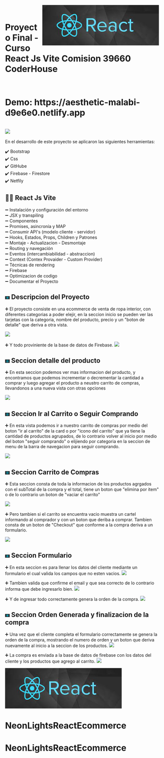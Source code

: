 <img src='./imgReadme/react1.jpg' align='right'>

<br>
<h1>Proyecto Final - Curso React Js Vite Comision 39660 CoderHouse</h1>
<br>
<h1> Demo: https://aesthetic-malabi-d9e6e0.netlify.app </h1>
<br>

<img src='./imgReadme/portada.png'>

En el desarrollo de este proyecto se aplicaron las siguientes herramientas:

✔️ Bootstrap <br>
✔️ Css <br>
✔️ GitHube <br>
✔️ Firebase - Firestore <br>
✔️ Netfily <br>

<h2> 🧑‍💻 React Js Vite </h2>

➖ Instalación y configuración del entorno <br>
➖ JSX y transpiling <br>
➖ Componentes <br>
➖ Promises, asincronía y MAP <br>
➖ Consumir API's (modelo cliente - servidor) <br>
➖ Hooks, Estados, Props, Children y Patrones <br>
➖ Montaje - Actualizacion - Desmontaje <br>
➖ Routing y navegación <br>
➖ Eventos (intercambiabilidad - abstraccion) <br>
➖ Context (Contex Provaider - Custom Provider) <br>
➖ Técnicas de rendering <br>
➖ Firebase <br>
➖ Optimizacion de codigo <br>
➖ Documentar el Proyecto <br>

<h2><img src='./imgReadme/react2.jpg' width='3%'> Descripcion del Proyecto </h2>

➕ El proyecto consiste en una ecommerce de venta de ropa interior, con diferentes categorias a poder elejir,
    en la seccion inicio se pueden ver las tarjetas con la categoria, nombre del producto, precio y un 
"boton de detalle" que deriva a otra vista.

<img src='./imgReadme/categoriaspng.png'><br>

➕ Y todo proviniente de la base de datos de Firebase.
<img src='./imgReadme/firebase.png'><br>

<h2><img src='./imgReadme/react2.jpg' width='3%'> Seccion detalle del producto </h2>
➕ En esta seccion podemos ver mas informacion del producto, y encontramos que podemos incrementar o decrementar la 
   cantidad a comprar y luego agregar el producto a neustro carrito de compras, llevandonos a una nueva vista con otras opciones

<img src='./imgReadme/detalle.png'><br>

<h2> <img src='./imgReadme/react2.jpg' width='3%'> Seccion Ir al Carrito o Seguir Comprando </h2>

➕ En esta vista podemos ir a nuestro carrito de compras por medio del boton "ir al carrito" de la card o por "icono del carrito" que    ya tiene la cantidad de productos agrupados, de lo contrario volver al inicio por medio del boton "seguir comprando" o elijiendo      por categoria en la seccion de menu de la barra de navegacion para seguir comprando.

<img src='./imgReadme/agregar.png'> <br>

<h2> <img src='./imgReadme/react2.jpg' width='3%'> Seccion Carrito de Compras </h2>
➕ Esta seccion consta de toda la informacion de los productos agrgados con el subTotal de la compra y el total, tiene un boton que      "elimina por item" o de lo contrario un boton de "vaciar el carrito"

<img src='./imgReadme/carrito.png'> <br>

➕ Pero tambien si el carrito se encuentra vacio muestra un cartel informando al comprador y con un boton que deriba a comprar.          Tambien consta de un boton de "Checkout" que conforme a la compra deriva a un formulario.

 <img src='./imgReadme/vacio.png'> <br>

<h2> <img src='./imgReadme/react2.jpg' width='3%'> Seccion Formulario </h2>
➕ En esta seccion es para llenar los datos del cliente mediante un formulario el cual valida los campos que no esten vacios.
<img src='./imgReadme/error.png'><br>

➕ Tambien valida que confirme el email y que sea correcto de lo contrario informa que debe ingresarlo bien.
<img src='./imgReadme/errormail.png'><br>

➕ Y de ingresar todo correctamente genera la orden de la compra.
<img src='./imgReadme/form.png'><br>

<h2> <img src='./imgReadme/react2.jpg' width='3%'> Seccion Orden Generada y finalizacion de la compra</h2>
➕ Una vez que el cliente completa el formulario correctamente se genera la orden de la compra, mostrando el numero de orden y un        boton que deriva nuevamente al inicio a la seccion de los productos. 
<img src='./imgReadme/tiket.png'><br>

➕ La compra es enviada a la base de datos de firebase con los datos del cliente y los productos que agrego al carrito.
<img src='./imgReadme/orden.png'><br>

<img src='./imgReadme/react1.jpg' align='center'><br> 
# NeonLightsReactEcommerce
# NeonLightsReactEcommerce
